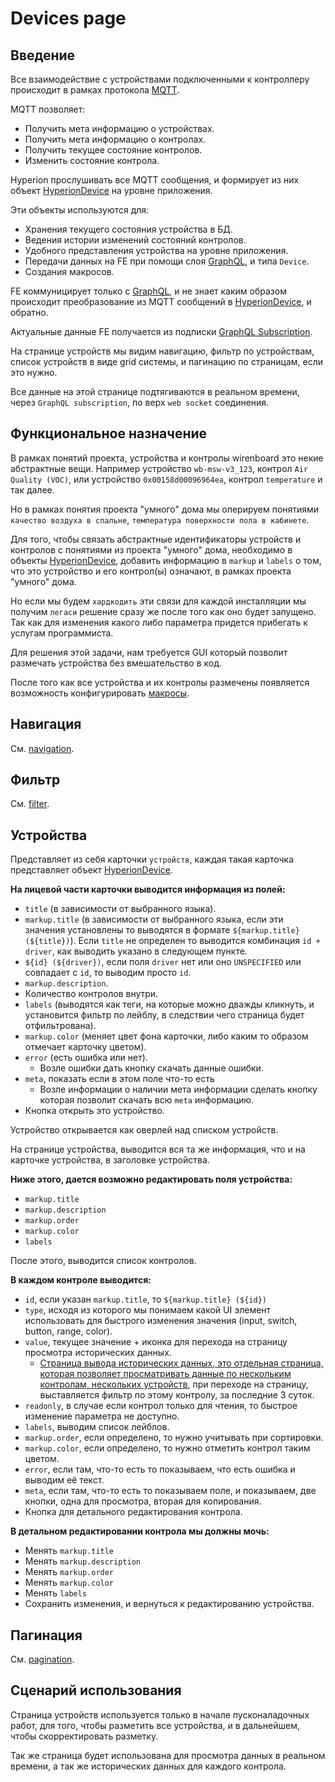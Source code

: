 # Devices page

## Введение

Все взаимодействие с устройствами подключенными к контроллеру происходит в рамках протокола [MQTT](https://wirenboard.com/wiki/index.php/MQTT).

MQTT позволяет:

- Получить мета информацию о устройствах.
- Получить мета информацию о контролах.
- Получить текущее состояние контролов.
- Изменить состояние контрола.

Hyperion прослушивать все MQTT сообщения, и формирует из них объект [HyperionDevice](../src/domain/hyperion-device.ts) на уровне приложения.

Эти объекты используются для:

- Хранения текущего состояния устройства в БД.
- Ведения истории изменений состояний контролов.
- Удобного представления устройства на уровне приложения.
- Передачи данных на FE при помощи слоя [GraphQL](../src/interfaces/http/graphql/schema.graphql#L142), и типа `Device`.
- Создания макросов.

FE коммуницирует только с [GraphQL](../src/interfaces/http/graphql/schema.graphql#L229), и не знает каким образом происходит преобразование из MQTT сообщений в [HyperionDevice](../src/domain/hyperion-device.ts), и обратно.

Актуальные данные FE получается из подписки [GraphQL Subscription](../src/interfaces/http/graphql/schema.graphql#L260).

На странице устройств мы видим навигацию, фильтр по устройствам, список устройств в виде grid системы, и пагинацию по страницам, если это нужно.

Все данные на этой странице подтягиваются в реальном времени, через `GraphQL subscription`, по верх `web socket` соединения.

## Функциональное назначение

В рамках понятий проекта, устройства и контролы wirenboard это некие абстрактные вещи. Например устройство `wb-msw-v3_123`, контрол `Air Quality (VOC)`, или устройство `0x00158d00096964ea`, контрол `temperature` и так далее.

Но в рамках понятия проекта "умного" дома мы оперируем понятиями `качество воздуха в спальне`, `температура поверхности пола в кабинете`.

Для того, чтобы связать абстрактные идентификаторы устройств и контролов с понятиями из проекта "умного" дома, необходимо в объекты [HyperionDevice](../src/domain/hyperion-device.ts), добавить информацию в `markup` и `labels` о том, что это устройство и его контрол(ы) означают, в рамках проекта "умного" дома.

Но если мы будем `хардкодить` эти связи для каждой инсталляции мы получим `легаси` решение сразу же после того как оно будет запущено. Так как для изменения какого либо параметра придется прибегать к услугам программиста.

Для решения этой задачи, нам требуется GUI который позволит размечать устройства без вмешательство в код.

После того как все устройства и их контролы размечены появляется возможность конфигурировать [макросы](./macros-page.md).

## Навигация

См. [navigation](./navigation.md).

## Фильтр

См. [filter](./filter.md).

## Устройства

Представляет из себя карточки `устройств`, каждая такая карточка представляет объект [HyperionDevice](../src/domain/hyperion-device.ts).

**На лицевой части карточки выводится информация из полей:**

- `title` (в зависимости от выбранного языка).
- `markup.title` (в зависимости от выбранного языка, если эти значения установлены то выводятся в формате `${markup.title} (${title})`). Если `title` не определен то выводится комбинация `id + driver`, как выводить указано в следующем пункте.
- `${id} (${driver})`, если поля `driver` нет или оно `UNSPECIFIED` или совпадает с `id`, то выводим просто `id`.
- `markup.description`.
- Количество контролов внутри.
- `labels` (выводятся как теги, на которые можно дважды кликнуть, и установится фильтр по лейблу, в следствии чего страница будет отфильтрована).
- `markup.color` (меняет цвет фона карточки, либо каким то образом отмечает карточку цветом).
- `error` (есть ошибка или нет).
  - Возле ошибки дать кнопку скачать данные ошибки.
- `meta`, показать если в этом поле что-то есть
  - Возле информации о наличии мета информации сделать кнопку которая позволит скачать всю `meta` информацию.
- Кнопка открыть это устройство.

Устройство открывается как оверлей над списком устройств.

На странице устройства, выводится вся та же информация, что и на карточке устройства, в заголовке устройства.

**Ниже этого, дается возможно редактировать поля устройства:**

- `markup.title`
- `markup.description`
- `markup.order`
- `markup.color`
- `labels`

После этого, выводится список контролов.

**В каждом контроле выводится:**

- `id`, если указан `markup.title`, то `${markup.title} (${id})`
- `type`, исходя из которого мы понимаем какой UI элемент использовать для быстрого изменения значения (input, switch, button, range, color).
- `value`, текущее значение + иконка для перехода на страницу просмотра исторических данных.
  - [Страница вывода исторических данных, это отдельная страница, которая позволяет просматривать данные по нескольким контролам, нескольких устройств](./history.md), при переходе на страницу, выставляется фильтр по этому контролу, за последние 3 суток.
- `readonly`, в случае если контрол только для чтения, то быстрое изменение параметра не доступно.
- `labels`, выводим список лейблов.
- `markup.order`, если определено, то нужно учитывать при сортировки.
- `markup.color`, если определено, то нужно отметить контрол таким цветом.
- `error`, если там, что-то есть то показываем, что есть ошибка и выводим её текст.
- `meta`, если там, что-то есть то показываем поле, и показываем, две кнопки, одна для просмотра, вторая для копирования.
- Кнопка для детального редактирования контрола.

**В детальном редактировании контрола мы должны мочь:**

- Менять `markup.title`
- Менять `markup.description`
- Менять `markup.order`
- Менять `markup.color`
- Менять `labels`
- Сохранить изменения, и вернуться к редактированию устройства.

## Пагинация

См. [pagination](./pagination.md).

## Сценарий использования

Страница устройств используется только в начале пусконаладочных работ, для того, чтобы разметить все устройства, и в дальнейшем, чтобы скорректировать разметку.

Так же страница будет использована для просмотра данных в реальном времени, а так же исторических данных для каждого контрола.
